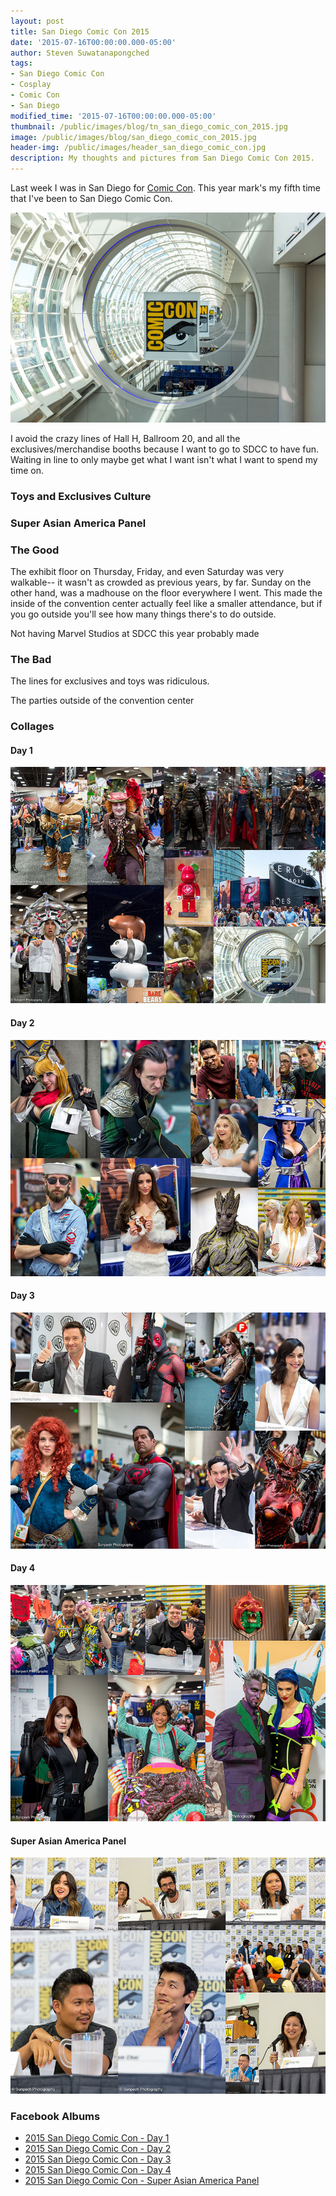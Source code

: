 ```yaml
---
layout: post
title: San Diego Comic Con 2015
date: '2015-07-16T00:00:00.000-05:00'
author: Steven Suwatanapongched
tags:
- San Diego Comic Con
- Cosplay
- Comic Con
- San Diego
modified_time: '2015-07-16T00:00:00.000-05:00'
thumbnail: /public/images/blog/tn_san_diego_comic_con_2015.jpg
image: /public/images/blog/san_diego_comic_con_2015.jpg
header-img: /public/images/header_san_diego_comic_con.jpg
description: My thoughts and pictures from San Diego Comic Con 2015.
---
```


Last week I was in San Diego for [Comic Con](http://www.comic-con.org/cci). This year mark's my fifth time that I've been to San Diego Comic Con.

![San Diego Comic Con 2015](/public/images/blog/2015_san_diego_comic_con.jpg)

I avoid the crazy lines of Hall H, Ballroom 20, and all the exclusives/merchandise booths because I want to go to SDCC to have fun. Waiting in line to only maybe get what I want isn't what I want to spend my time on.

### Toys and Exclusives Culture

### Super Asian America Panel

### The Good

The exhibit floor on Thursday, Friday, and even Saturday was very walkable-- it wasn't as crowded as previous years, by far. Sunday on the other hand, was a madhouse on the floor everywhere I went. This made the inside of the convention center actually feel like a smaller attendance, but if you go outside you'll see how many things there's to do outside.

Not having Marvel Studios at SDCC this year probably made

### The Bad

The lines for exclusives and toys was ridiculous.

The parties outside of the convention center 

### Collages

#### Day 1

![SDCC Day 1](/public/images/blog/2015_sdcc_day_1.jpg)

#### Day 2

![SDCC Day 2](/public/images/blog/2015_sdcc_day_2.jpg)

#### Day 3

![SDCC Day 3](/public/images/blog/2015_sdcc_day_3.jpg)

#### Day 4

![SDCC Day 4](/public/images/blog/2015_sdcc_day_4.jpg)

#### Super Asian America Panel

![SDCC Super Asian America Panel](/public/images/blog/2015_sdcc_super_asian_america.jpg)

### Facebook Albums

* [2015 San Diego Comic Con - Day 1](https://www.facebook.com/media/set/?set=a.916699525061739.1073741889.408588035872893&type=3)
* [2015 San Diego Comic Con - Day 2](https://www.facebook.com/media/set/?set=a.916721288392896.1073741890.408588035872893&type=3)
* [2015 San Diego Comic Con - Day 3](https://www.facebook.com/media/set/?set=a.916744751723883.1073741891.408588035872893&type=3)
* [2015 San Diego Comic Con - Day 4](https://www.facebook.com/media/set/?set=a.916790738385951.1073741892.408588035872893&type=3)
* [2015 San Diego Comic Con - Super Asian America Panel](https://www.facebook.com/media/set/?set=a.916792858385739.1073741893.408588035872893&type=3)
